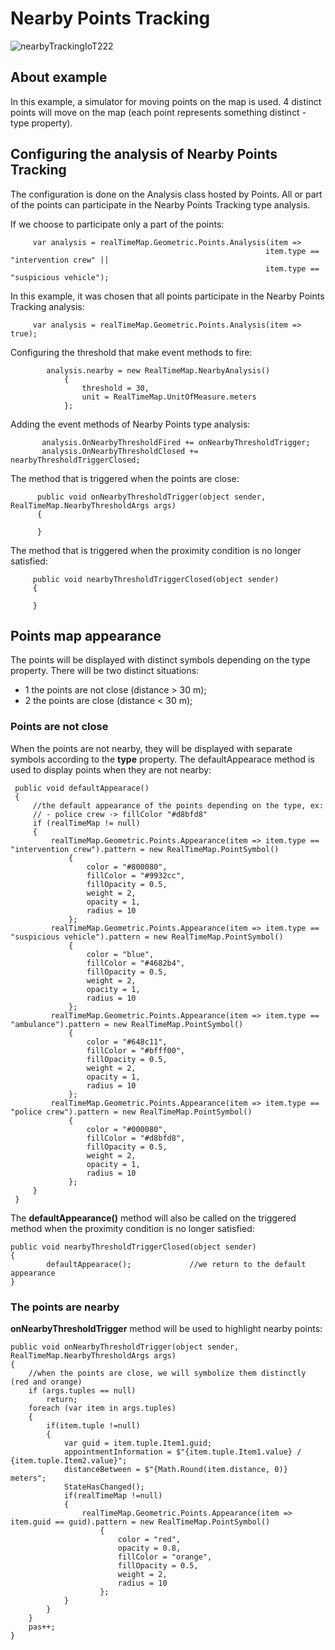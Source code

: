 # Nearby Points Tracking 

![nearbyTrackingIoT222](https://github.com/ichim/LeafletForBlazor-NuGet/assets/8348463/be040992-8318-4270-98bd-4b5615de9577)

## About example
In this example, a simulator for moving points on the map is used. 4 distinct points will move on the map (each point represents something distinct - type property).
## Configuring the analysis of Nearby Points Tracking
The configuration is done on the Analysis class hosted by Points. All or part of the points can participate in the Nearby Points Tracking type analysis.

If we choose to participate only a part of the points:

         var analysis = realTimeMap.Geometric.Points.Analysis(item => 
                                                             item.type == "intervention crew" || 
                                                             item.type == "suspicious vehicle");

In this example, it was chosen that all points participate in the Nearby Points Tracking analysis:

         var analysis = realTimeMap.Geometric.Points.Analysis(item => true);

Configuring the threshold that make event methods to fire:


            analysis.nearby = new RealTimeMap.NearbyAnalysis()
                {
                    threshold = 30,
                    unit = RealTimeMap.UnitOfMeasure.meters
                };

Adding the event methods of Nearby Points type analysis:

           analysis.OnNearbyThresholdFired += onNearbyThresholdTrigger;
           analysis.OnNearbyThresholdClosed += nearbyThresholdTriggerClosed;

The method that is triggered when the points are close:

          public void onNearbyThresholdTrigger(object sender, RealTimeMap.NearbyThresholdArgs args)
          {
         
          }

The method that is triggered when the proximity condition is no longer satisfied:

         public void nearbyThresholdTriggerClosed(object sender)
         {
         
         }

## Points map appearance
The points will be displayed with distinct symbols depending on the type property. There will be two distinct situations:
 - 1 the points are not close (distance > 30 m);
 - 2 the points are close (distance < 30 m);
### Points are not close
When the points are not nearby, they will be displayed with separate symbols according to the **type** property.
The defaultAppearace method is used to display points when they are not nearby:

     public void defaultAppearace()
     {
         //the default appearance of the points depending on the type, ex:
         // - police crew -> fillColor "#d8bfd8"
         if (realTimeMap != null)
         {
             realTimeMap.Geometric.Points.Appearance(item => item.type == "intervention crew").pattern = new RealTimeMap.PointSymbol()
                 {
                     color = "#800080",
                     fillColor = "#9932cc",
                     fillOpacity = 0.5,
                     weight = 2,
                     opacity = 1,
                     radius = 10
                 };
             realTimeMap.Geometric.Points.Appearance(item => item.type == "suspicious vehicle").pattern = new RealTimeMap.PointSymbol()
                 {
                     color = "blue",
                     fillColor = "#4682b4",
                     fillOpacity = 0.5,
                     weight = 2,
                     opacity = 1,
                     radius = 10
                 };
             realTimeMap.Geometric.Points.Appearance(item => item.type == "ambulance").pattern = new RealTimeMap.PointSymbol()
                 {
                     color = "#648c11",
                     fillColor = "#bfff00",
                     fillOpacity = 0.5,
                     weight = 2,
                     opacity = 1,
                     radius = 10
                 };
             realTimeMap.Geometric.Points.Appearance(item => item.type == "police crew").pattern = new RealTimeMap.PointSymbol()
                 {
                     color = "#000080",
                     fillColor = "#d8bfd8",
                     fillOpacity = 0.5,
                     weight = 2,
                     opacity = 1,
                     radius = 10
                 };
         }
     }

The **defaultAppearance()** method will also be called on the triggered method when the proximity condition is no longer satisfied:

    public void nearbyThresholdTriggerClosed(object sender)
    {
            defaultAppearace();             //we return to the default appearance
    }

### The points are nearby

**onNearbyThresholdTrigger** method will be used to highlight nearby points:

    public void onNearbyThresholdTrigger(object sender, RealTimeMap.NearbyThresholdArgs args)
    {
        //when the points are close, we will symbolize them distinctly (red and orange)
        if (args.tuples == null)
            return;
        foreach (var item in args.tuples)
        {
            if(item.tuple !=null)
            {
                var guid = item.tuple.Item1.guid;
                appointmentInformation = $"{item.tuple.Item1.value} / {item.tuple.Item2.value}";
                distanceBetween = $"{Math.Round(item.distance, 0)} meters";
                StateHasChanged();
                if(realTimeMap !=null)
                {
                    realTimeMap.Geometric.Points.Appearance(item => item.guid == guid).pattern = new RealTimeMap.PointSymbol()
                        {
                            color = "red",
                            opacity = 0.8,
                            fillColor = "orange",
                            fillOpacity = 0.5,
                            weight = 2,
                            radius = 10
                        };
                }
            }
        }
        pas++;
    }


